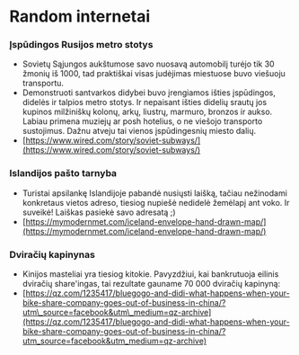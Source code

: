 # Random internetai

### Įspūdingos Rusijos metro stotys

* Sovietų Sąjungos aukštumose savo nuosavą automobilį turėjo tik 30 žmonių iš 1000, tad praktiškai visas judėjimas miestuose buvo viešuoju transportu. 
* Demonstruoti santvarkos didybei buvo įrengiamos išties įspūdingos, didelės ir talpios metro stotys. Ir nepaisant išties didelių srautų jos kupinos milžiniškų kolonų, arkų, liustrų, marmuro, bronzos ir aukso. Labiau primena muziejų ar posh hotelius, o ne viešojo transporto sustojimus. Dažnu atveju tai vienos įspūdingesnių miesto dalių.
* [https://www.wired.com/story/soviet-subways/](https://www.wired.com/story/soviet-subways/)

### Islandijos pašto tarnyba

* Turistai apsilankę Islandijoje pabandė nusiųsti laišką, tačiau nežinodami konkretaus vietos adreso, tiesiog nupiešė nedidelė žemėlapį ant voko. Ir suveikė! Laiškas pasiekė savo adresatą ;\)
* [https://mymodernmet.com/iceland-envelope-hand-drawn-map/](https://mymodernmet.com/iceland-envelope-hand-drawn-map/) 

### Dviračių kapinynas

* Kinijos masteliai yra tiesiog kitokie. Pavyzdžiui, kai bankrutuoja eilinis dviračių share'ingas, tai rezultate gauname 70 000 dviračių kapinyną:
* [https://qz.com/1235417/bluegogo-and-didi-what-happens-when-your-bike-share-company-goes-out-of-business-in-china/?utm\_source=facebook&utm\_medium=qz-archive](https://qz.com/1235417/bluegogo-and-didi-what-happens-when-your-bike-share-company-goes-out-of-business-in-china/?utm_source=facebook&utm_medium=qz-archive)

